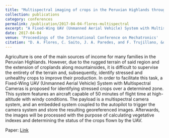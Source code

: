 ```yaml
---
title: "Multispectral imaging of crops in the Peruvian Highlands through a fixed-wing UAV system"
collection: publications
category: conferences
permalink: /publication/2017-04-04-flores-multispectral
excerpt: "A Fixed-Wing UAV (Unmanned Aerial Vehicle) System with Multispectral Cameras is proposed for identifying stressed crops over a determined zone. This system features an aircraft capable of 50 minutes of flight time at high-altitude with windy conditions."
date: 2017-04-04
venue: 'Proceedings of the International Conference on Mechatronics'
citation: "D. A. Flores, C. Saito, J. A. Paredes, and F. Trujillano, &quot;Multispectral imaging of crops in the Peruvian Highlands through a fixed-wing UAV system,&quot; in <i>Proc. Int. Conf. Mechatron. (ICM),</i> IEEE, 2017, pp. 399–403."
---
```


Agriculture is one of the main sources of income for many families in the Peruvian Highlands. However, due to the rugged terrain of said region and the extension of croplands along mountainsides, it is difficult to supervise the entirety of the terrain and, subsequently, identify stressed and unhealthy crops to improve their production. In order to facilitate this task, a Fixed-Wing UAV (Unmanned Aerial Vehicle) System with Multispectral Cameras is proposed for identifying stressed crops over a determined zone. This system features an aircraft capable of 50 minutes of flight time at high-altitude with windy conditions. The payload is a multispectral camera system, and an embedded system coupled to the autopilot to trigger the camera system and store the resulting georeferenced images. Afterwards, the images will be processed with the purpose of calculating vegetative indexes and determining the status of the crops flown by the UAV.

Paper: <a href = "https://ieeexplore.ieee.org/document/7921139"> Link </a>
